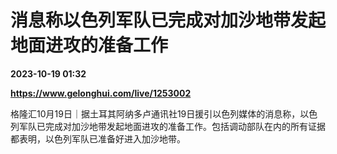 # 消息称以色列军队已完成对加沙地带发起地面进攻的准备工作

**2023-10-19 01:32**

**https://www.gelonghui.com/live/1253002**

格隆汇10月19日｜据土耳其阿纳多卢通讯社19日援引以色列媒体的消息称，以色列军队已完成对加沙地带发起地面进攻的准备工作。包括调动部队在内的所有证据都表明，以色列军队已准备好进入加沙地带。